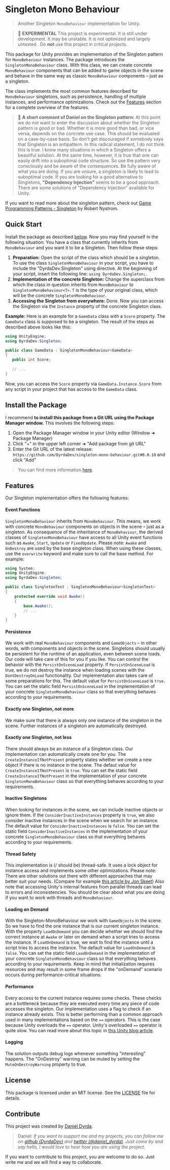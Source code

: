 # Singleton Mono Behaviour

> Another Singleton ```MonoBehaviour``` implementation for Unity. 

> 🧪 **EXPERIMENTAL** This project is experimental. It is still under development. It may be unstable. It is not optimized and largely untested . Do **not** use this project in critical projects. 

This package for Unity provides an implementation of the Singleton pattern for ```MonoBehaviour``` instances. The package introduces the ```SingletonMonoBehaviour``` class. With this class, we can create concrete ```MonoBehaviour``` components that can be added to game objects in the scene and behave in the same way as classic ```MonoBehaviour``` components – just as a singleton.

The class implements the most common features described for ```MonoBehaviour``` singletons, such as persistence, handling of multiple instances, and performance optimizations. Check out the [Features](#features) section for a complete overview of the features.

> 💭 **A short comment of Daniel on the Singleton pattern:** At this point we do not want to enter the discussion about whether the Singleton pattern is good or bad. Whether it is more good than bad, or vice versa, depends on the concrete use case. This should be evaluated on a case-by-case basis. So don't get discouraged if somebody says that Singleton is an antipattern. In this radical statement, I do not think this is true. I know many situations in which a Singleton offers a beautiful solution. At the same time, however, it is true that one can easily drift into a suboptimal code structure. So use the pattern very consciously and be aware of the consequences. Be fully aware of what you are doing. If you are unsure, a singleton is likely to lead to suboptimal code. If you are looking for a good alternative to Singletons, **"Dependency Injection"** seems to be a good approach. There are some solutions of "Dependency Injection" available for Unity.

If you want to read more about the singleton pattern, check out [Game Programming Patterns - Singleton](http://gameprogrammingpatterns.com/singleton.html) by Robert Nystrom.

## Quick Start

Install the package as described [below](#install-the-package). Now you may find yourself in the following situation: You have a class that currently inherits from ```MonoBehaviour``` and you want it to be a Singleton. Then follow these steps:

1. **Preparation:** Open the script of the class which should be a singleton. To use the class ```SingletonMonoBehaviour``` in your script, you have to include the "DyrdaDev.Singleton" using directive. At the beginning of your script, insert the following line: ```using DyrdaDev.Singleton;```.
2. **Implementation of the concrete Singleton:** Change the superclass from which the class in question inherits from ```MonoBehaviour``` to ```SingletonMonoBehaviour<T>```. ```T``` is the type of your original class, which will be the concrete ```SingletonMonoBehaviour```.
3. **Accessing the Singleton from everywhere:** Done. Now you can access the Singleton via the ```Instance``` property of the concrete Singleton class.

**Example:** Here is an example for a ```GameData``` class with a ```Score``` property. The ```GameData``` class is supposed to be a singleton.  The result of the steps as described above looks like this:

```C#
using UnityEngine;
using DyrdaDev.Singleton;

public class GameData : SingletonMonoBehaviour<GameData>
{
   public int Score;
   
   // ...
}
```

Now, you can access the ```Score``` property via ```GameData.Instance.Score``` from any script in your project that has access to the ```GameData``` class.

## Install the Package

I recommend **to install this package from a Git URL using the Package Manager window.** This involves the following steps:

1. Open the Package Manager window in your Unity editor (Window ➜ Package Manager)
2. Click "+" in the upper left corner ➜ "Add package from git URL" 
3. Enter the Git URL of the latest release: ```https://github.com/DyrdaDev/singleton-mono-behaviour.git#0.0.10``` and click "Add"

> You can find more information [here](https://docs.unity3d.com/Manual/upm-ui-giturl.html).

## Features

Our Singleton implementation offers the following features:

#### Event Functions
```SingletonMonoBehaviour``` inherits from ```MonoBehaviour```. This means, we work with concrete ```MonoBehaviour``` components on objects in the scene – just as a singleton. As consequence of the inheritance of   ```MonoBehaviour```, the derived classes of ```SingletonMonoBehaviour``` have access to all Unity event functions such as ```Awake```, ```Start```, ```Update``` or ```FixedUpdate```. Please note: ```Awake``` and ```OnDestroy``` are used by the base singleton class. When using these classes, use the ```overwrite``` keyword and make sure to call the base method. For example:

```C#
using System;
using UnityEngine;
using DyrdaDev.Singleton;

public class SingletonTest : SingletonMonoBehaviour<SingletonTest>
{
    protected override void Awake()
    {
        base.Awake();
        // ...
    }
}
```

#### Persistence
We work with real ```MonoBehaviour``` components and ```GameObjects``` – in other words, with components and objects in the scene. Singletons should usually be persistent for the runtime of an application, even between scene loads. Our code will take care of this for you if you like. You can control the behavior with the ```PersistOnSceneLoad``` property. If ```PersistOnSceneLoad``` is true, we do not destroy the instance when loading scenes with the ```DontDestroyOnLoad``` functionality. Our implementation also takes care of some preparations for this. The default value for ```PersistOnSceneLoad``` is ```true```. You can set the static field ``PersistOnSceneLoad`` in the implementation of your concrete ``SingletonMonoBehaviour`` class so that everything behaves according to your requirements.

#### Exactly one Singleton, not more
We make sure that there is always only one instance of the singleton in the scene. Further instances of a singleton are automatically destroyed.

#### Exactly one Singleton, not less
There should always be an instance of a Singleton class. Our implementation can automatically create one for you. The ```CreateInstanceIfNotPresent``` property states whether we create a new object if there is no instance in the scene. The defaut value for ```CreateInstanceIfNotPresent``` is ```true```. You can set the static field ```CreateInstanceIfNotPresent``` in the implementation of your concrete ```SingletonMonoBehaviour``` class so that everything behaves according to your requirements.

#### Inactive Singletons
When looking for instances in the scene, we can include inactive objects or ignore them. If the ```ConsiderInactiveInstances``` property is ```true```, we also consider inactive instances in the scene when we search for an instance. The default value for ```ConsiderInactiveInstances``` is ```false```. You can set the static field ```ConsiderInactiveInstances``` in the implementation of your concrete ```SingletonMonoBehaviour``` class so that everything behaves according to your requirements.

#### Thread Safety
This implementation is (/ should be) thread-safe. It uses a lock object for instance access and implements some other optimizations. Please note: There are other solutions out there with different approaches that may better suit your needs. (Compare for example [this article by Jon Skeet](https://csharpindepth.com/Articles/Singleton)) Also note that accessing Unity's internal features from parallel threads can lead to errors and inconsistencies. You should be clear about what you are doing if you want to work with threads and ```MonoBehaviour```.

#### Loading on Demand
With the Singleton-MonoBehaviour we work with ```GameObjects``` in the scene. So we have to find the one instance that is our current singleton instance. With the property ```LoadOnDemand``` you can decide whether we should find the correct instance at ```Awake``` or later on demand when a script tries to access the instance. If ```LoadOnDemand``` is true, we wait to find the instance until a script tries to access the instance. The default value for ```LoadOnDemand``` is ```false```. You can set the static field ```LoadOnDemand``` in the implementation of your concrete ```SingletonMonoBehaviour``` class so that everything behaves according to your requirements. Keep in mind that initialization requires resources and may result in some frame drops if the "onDemand" scenario occurs during performance-critical situations. 

#### Performance
Every access to the current instance requires some checks. These checks are a bottleneck because they are executed every time any piece of code accesses the singleton. Our implementation uses a flag to check if an instance already exists. This is better performing than a common approach used in many implementations based on the ```==``` operators. This is the case because Unity overloads the ```==``` operator. Unity's overloaded ```==``` operator is quite slow. You can read more about this topic in [this Unity blog article](http://blogs.unity3d.com/2014/05/16/custom-operator-should-we-keep-it/).

#### Logging
The solution outputs debug logs whenever something "interesting" happens. The "OnDestroy" warning can be muted by setting the ```MuteOnDestroyWarning``` property to true.

## License

This package is licensed under an MIT license. See the [LICENSE](/LICENSE.md) file for details. 

## Contribute

This project was created by [Daniel Dyrda](https://dyrda.page).

> Daniel: _If you want to support me and my projects, you can follow me on [github (DyrdaDev)](https://github.com/DyrdaDev) and [twitter (@daniel_dyrda)](https://twitter.com/daniel_dyrda). Just come by and say hello, I would love to hear how you are using the project._

If you want to contribute to this project, you are welcome to do so. Just write me and we will find a way to collaborate.
 
